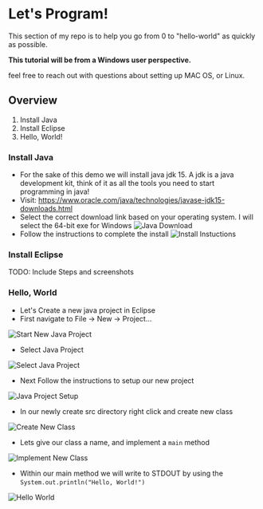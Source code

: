 # Let's Program!
This section of my repo is to help you go from 0 to "hello-world" as quickly as possible. 

<b>This tutorial will be from a Windows user perspective.</b>

feel free to reach out with questions about setting up MAC OS, or Linux.

## Overview
1. Install Java
2. Install Eclipse
3. Hello, World!


### Install Java
- For the sake of this demo we will install java jdk 15. A jdk is a java development kit, think of it as all the tools you need to start programming in java!
- Visit: https://www.oracle.com/java/technologies/javase-jdk15-downloads.html 
- Select the correct download link based on your operating system. I will select the 64-bit exe for Windows
  ![Java Download](resources/java-download.png)
- Follow the instructions to complete the install
  ![Install Instuctions](resources/instructions.png)
  

### Install Eclipse
TODO: Include Steps and screenshots

### Hello, World
- Let's Create a new java project in Eclipse
- First navigate to File -> New -> Project...

![Start New Java Project](resources/create-new.png)
  
- Select Java Project

![Select Java Project](resources/select-java-project.png)
  
- Next Follow the instructions to setup our new project

![Java Project Setup](resources/java-project-setup.png)
  
- In our newly create src directory right click and create new class

![Create New Class](resources/create-new-class.png)
  
- Lets give our class a name, and implement a `main` method

![Implement New Class](resources/implement-class.png)
  
- Within our main method we will write to STDOUT by using the `System.out.println("Hello, World!")`

![Hello World](resources/hello-world.png)
  